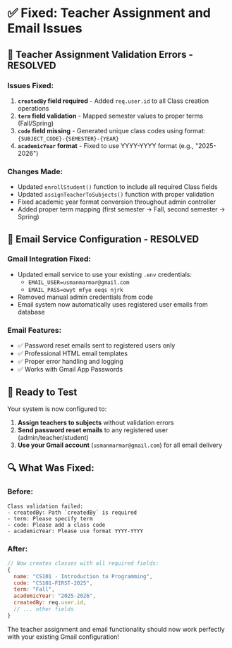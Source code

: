# ✅ Fixed: Teacher Assignment and Email Issues

## 🔧 Teacher Assignment Validation Errors - RESOLVED

### Issues Fixed:
1. **`createdBy` field required** - Added `req.user.id` to all Class creation operations
2. **`term` field validation** - Mapped semester values to proper terms (Fall/Spring)
3. **`code` field missing** - Generated unique class codes using format: `{SUBJECT_CODE}-{SEMESTER}-{YEAR}`
4. **`academicYear` format** - Fixed to use YYYY-YYYY format (e.g., "2025-2026")

### Changes Made:
- Updated `enrollStudent()` function to include all required Class fields
- Updated `assignTeacherToSubjects()` function with proper validation
- Fixed academic year format conversion throughout admin controller
- Added proper term mapping (first semester → Fall, second semester → Spring)

## 📧 Email Service Configuration - RESOLVED

### Gmail Integration Fixed:
- Updated email service to use your existing `.env` credentials:
  - `EMAIL_USER=usmanmarmar@gmail.com`
  - `EMAIL_PASS=owyt mfye oeqs njrk`
- Removed manual admin credentials from code
- Email system now automatically uses registered user emails from database

### Email Features:
- ✅ Password reset emails sent to registered users only
- ✅ Professional HTML email templates
- ✅ Proper error handling and logging
- ✅ Works with Gmail App Passwords

## 🚀 Ready to Test

Your system is now configured to:
1. **Assign teachers to subjects** without validation errors
2. **Send password reset emails** to any registered user (admin/teacher/student)
3. **Use your Gmail account** (`usmanmarmar@gmail.com`) for all email delivery

## 🔍 What Was Fixed:

### Before:
```
Class validation failed: 
- createdBy: Path `createdBy` is required
- term: Please specify term  
- code: Please add a class code
- academicYear: Please use format YYYY-YYYY
```

### After:
```javascript
// Now creates classes with all required fields:
{
  name: "CS101 - Introduction to Programming",
  code: "CS101-FIRST-2025",
  term: "Fall",
  academicYear: "2025-2026", 
  createdBy: req.user.id,
  // ... other fields
}
```

The teacher assignment and email functionality should now work perfectly with your existing Gmail configuration!
